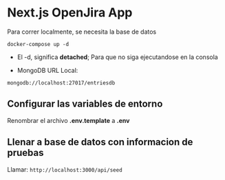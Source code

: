 # Next.js OpenJira App

Para correr localmente, se necesita la base de datos

```
docker-compose up -d
```

-  El -d, significa **detached**; Para que no siga ejecutandose en la consola

-  MongoDB URL Local:

```
mongodb://localhost:27017/entriesdb
```

## Configurar las variables de entorno

Renombrar el archivo **.env.template** a **.env**

## Llenar a base de datos con informacion de pruebas

Llamar:
`http://localhost:3000/api/seed`

